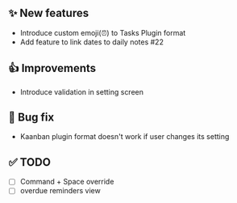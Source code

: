 ## ✨ New features

- Introduce custom emoji(⏰) to Tasks Plugin format
- Add feature to link dates to daily notes #22

## 👍 Improvements

- Introduce validation in setting screen

## 🐛 Bug fix

- Kaanban plugin format doesn't work if user changes its setting

## ✅ TODO

- [ ] Command + Space override
- [ ] overdue reminders view